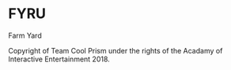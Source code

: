# FYRU
Farm Yard


Copyright of Team Cool Prism under the rights of the Acadamy of Interactive Entertainment 2018.
